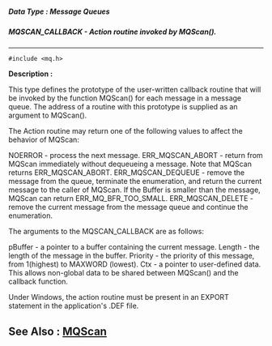 ##### Data Type : Message Queues
##### MQSCAN_CALLBACK - Action routine invoked by MQScan().
---
```
#include <mq.h>
```
**Description :**

This type defines the prototype of the user-written callback routine that will 
be invoked by the function MQScan() for each message in a message queue. The 
address of a routine with this prototype is supplied as an argument to 
MQScan(). 

The Action routine may return one of the following values to affect the 
behavior of MQScan:

NOERROR - process the next message.
ERR_MQSCAN_ABORT - return from MQScan immediately without dequeueing a 
message.  Note that MQScan returns ERR_MQSCAN_ABORT.
ERR_MQSCAN_DEQUEUE - remove the message from the queue, terminate the 
enumeration, and return the current message to the caller of MQScan.  If the 
Buffer is smaller than the message, MQScan can return ERR_MQ_BFR_TOO_SMALL.
ERR_MQSCAN_DELETE - remove the current message from the message queue and 
continue the enumeration.

The arguments to the MQSCAN_CALLBACK are as follows:

pBuffer - a pointer to a buffer containing the current message.
Length  - the length of the message in the buffer.
Priority  - the priority of this message, from 1(highest) to MAXWORD (lowest).
Ctx       - a pointer to user-defined data. This allows non-global data to be 
shared between MQScan() and the callback function.

Under Windows, the action routine must be present in an EXPORT statement in the 
application's .DEF file. 


**See Also :**
[MQScan](/reference/Func/MQScan)
---
